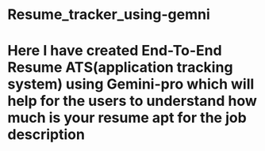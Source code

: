# Resume_tracker_using-gemni
# Here I have created End-To-End Resume ATS(application tracking system) using Gemini-pro which will help for the users to understand how much is your resume apt for the job description
